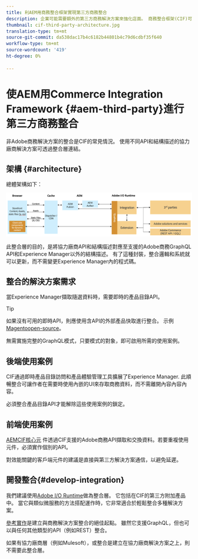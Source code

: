 ```yaml
---
title: 利AEM用商務整合框架實現第三方商務整合
description: 企業可能需要額外的第三方商務解決方案來強化店面。 商務整合框架(CIF)可用於此類整合情境，以使用I/O Runtime將協力廠商商務解決方案連接至Adobe Experience Manager。
thumbnail: cif-third-party-architecture.jpg
translation-type: tm+mt
source-git-commit: da538dac17b4c6182b44801b4c79d6cdbf35f640
workflow-type: tm+mt
source-wordcount: '419'
ht-degree: 0%

---
```


# 使AEM用Commerce Integration Framework {#aem-third-party}進行第三方商務整合

非Adobe商務解決方案的整合是CIF的常見情況。 使用不同API和結構描述的協力廠商解決方案可透過整合層連結。

## 架構 {#architecture}

總體架構如下：

![非AEMMagento/第三方體系結構概述](../assets//AEM_nonMagento_Architecture.png)

此整合層的目的，是將協力廠商API和結構描述對應至支援的Adobe商務GraphQL API和Experience Manager以外的結構描述。 有了這種封裝，整合邏輯和系統就可以更新，而不需變更Experience Manager內的程式碼。

## 整合的解決方案需求

當Experience Manager擷取隨選資料時，需要即時的產品目錄API。

>[!TIP]
>
>如果沒有可用的即時API，則應使用含API的外部產品快取進行整合。 示例[Magentoopen-source](https://magento.com/products/magento-open-source)。

無需實施完整的GraphQL模式，只要模式的對象，即可啟用所需的使用案例。

## 後端使用案例

CIF通過即時產品目錄訪問和產品體驗管理工具擴展了Experience Manager. 此順暢整合可讓作者在需要時使用內嵌的UI來存取商務資料，而不需離開內容內容內容。

必須整合產品目錄API才能解除這些使用案例的鎖定。

## 前端使用案例

[AEMCIF核心元](https://github.com/adobe/aem-core-cif-components) 件透過CIF支援的Adobe商務API擷取和交換資料。若要重複使用元件，必須實作個別的API。

對效能關鍵的客戶端元件的建議是直接與第三方解決方案通信，以避免延遲。

## 開發整合{#develop-integration}

我們建議使用[Adobe I/O Runtime](https://www.adobe.io/apis/experienceplatform/runtime.html)做為整合層。 它包括在CIF的第三方附加產品中。 當它與類似微服務的方法搭配運作時，它非常適合於輕鬆整合多種解決方案。

[參考實作](https://github.com/adobe/commerce-cif-graphql-integration-reference)是建立與商務解決方案整合的絕佳起點。 雖然它支援GraphQL，但也可以與任何其他類型的API（例如REST）整合。

如果有協力廠商層（例如Mulesoft），或整合是建立在協力廠商解決方案之上，則不需要此整合層。
